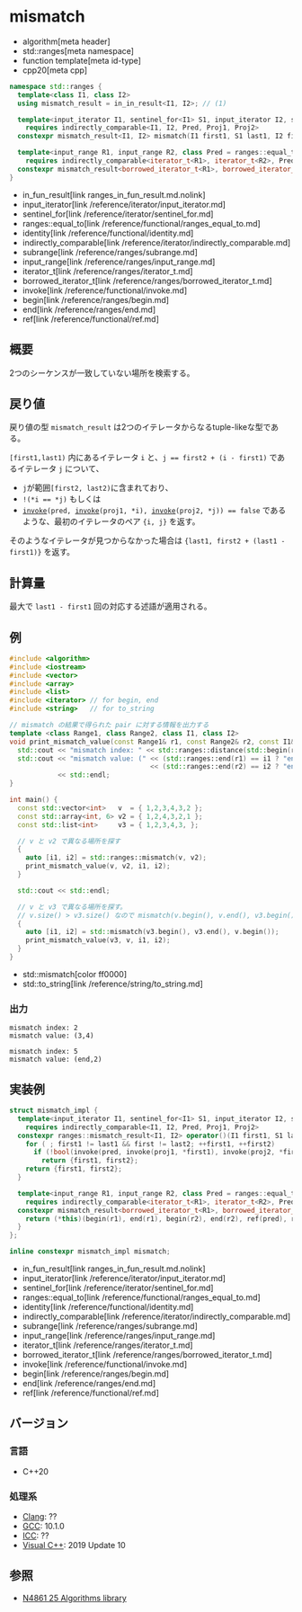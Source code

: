 # mismatch
* algorithm[meta header]
* std::ranges[meta namespace]
* function template[meta id-type]
* cpp20[meta cpp]

```cpp
namespace std::ranges {
  template<class I1, class I2>
  using mismatch_result = in_in_result<I1, I2>; // (1)

  template<input_iterator I1, sentinel_for<I1> S1, input_iterator I2, sentinel_for<I2> S2, class Pred = ranges::equal_to, class Proj1 = identity, class Proj2 = identity>
    requires indirectly_comparable<I1, I2, Pred, Proj1, Proj2>
  constexpr mismatch_result<I1, I2> mismatch(I1 first1, S1 last1, I2 first2, S2 last2, Pred pred = {}, Proj1 proj1 = {}, Proj2 proj2 = {});                      // (2)

  template<input_range R1, input_range R2, class Pred = ranges::equal_to, class Proj1 = identity, class Proj2 = identity>
    requires indirectly_comparable<iterator_t<R1>, iterator_t<R2>, Pred, Proj1, Proj2>
  constexpr mismatch_result<borrowed_iterator_t<R1>, borrowed_iterator_t<R2>> mismatch(R1&& r1, R2&& r2, Pred pred = {}, Proj1 proj1 = {}, Proj2 proj2 = {});    // (3)
}
```
* in_fun_result[link ranges_in_fun_result.md.nolink]
* input_iterator[link /reference/iterator/input_iterator.md]
* sentinel_for[link /reference/iterator/sentinel_for.md]
* ranges::equal_to[link /reference/functional/ranges_equal_to.md]
* identity[link /reference/functional/identity.md]
* indirectly_comparable[link /reference/iterator/indirectly_comparable.md]
* subrange[link /reference/ranges/subrange.md]
* input_range[link /reference/ranges/input_range.md]
* iterator_t[link /reference/ranges/iterator_t.md]
* borrowed_iterator_t[link /reference/ranges/borrowed_iterator_t.md]
* invoke[link /reference/functional/invoke.md]
* begin[link /reference/ranges/begin.md]
* end[link /reference/ranges/end.md]
* ref[link /reference/functional/ref.md]


## 概要
2つのシーケンスが一致していない場所を検索する。

## 戻り値
戻り値の型 `mismatch_result` は2つのイテレータからなるtuple-likeな型である。

`[first1,last1)` 内にあるイテレータ `i` と、`j == first2 + (i - first1)` であるイテレータ `j` について、

- `j`が範囲`[first2, last2)`に含まれており、
- `!(*i == *j)` もしくは
- [`invoke`](/reference/functional/invoke.md)`(pred, `[`invoke`](/reference/functional/invoke.md)`(proj1, *i), `[`invoke`](/reference/functional/invoke.md)`(proj2, *j)) == false` であるような、最初のイテレータのペア `{i, j}` を返す。

そのようなイテレータが見つからなかった場合は `{last1, first2 + (last1 - first1)}` を返す。

## 計算量
最大で `last1 - first1` 回の対応する述語が適用される。


## 例
```cpp example
#include <algorithm>
#include <iostream>
#include <vector>
#include <array>
#include <list>
#include <iterator> // for begin, end
#include <string>   // for to_string

// mismatch の結果で得られた pair に対する情報を出力する
template <class Range1, class Range2, class I1, class I2>
void print_mismatch_value(const Range1& r1, const Range2& r2, const I1& i1, const I2& i2) {
  std::cout << "mismatch index: " << std::ranges::distance(std::begin(r1), i1) << std::endl;
  std::cout << "mismatch value: (" << (std::ranges::end(r1) == i1 ? "end" : std::to_string(*i1)) << ","
                                   << (std::ranges::end(r2) == i2 ? "end" : std::to_string(*i2)) << ")"
            << std::endl;
}

int main() {
  const std::vector<int>   v  = { 1,2,3,4,3,2 };
  const std::array<int, 6> v2 = { 1,2,4,3,2,1 };
  const std::list<int>     v3 = { 1,2,3,4,3, };

  // v と v2 で異なる場所を探す
  {
    auto [i1, i2] = std::ranges::mismatch(v, v2);
    print_mismatch_value(v, v2, i1, i2);
  }

  std::cout << std::endl;

  // v と v3 で異なる場所を探す。
  // v.size() > v3.size() なので mismatch(v.begin(), v.end(), v3.begin()) とやってはいけない。
  {
    auto [i1, i2] = std::mismatch(v3.begin(), v3.end(), v.begin());
    print_mismatch_value(v3, v, i1, i2);
  }
}
```
* std::mismatch[color ff0000]
* std::to_string[link /reference/string/to_string.md]

### 出力
```
mismatch index: 2
mismatch value: (3,4)

mismatch index: 5
mismatch value: (end,2)
```


## 実装例
```cpp
struct mismatch_impl {
  template<input_iterator I1, sentinel_for<I1> S1, input_iterator I2, sentinel_for<I2> S2, class Pred = ranges::equal_to, class Proj1 = identity, class Proj2 = identity>
    requires indirectly_comparable<I1, I2, Pred, Proj1, Proj2>
  constexpr ranges::mismatch_result<I1, I2> operator()(I1 first1, S1 last1, I2 first2, S2 last2, Pred pred = {}, Proj1 proj1 = {}, Proj2 proj2 = {}) const {
    for ( ; first1 != last1 && first != last2; ++first1, ++first2)
      if (!bool(invoke(pred, invoke(proj1, *first1), invoke(proj2, *first2))))
        return {first1, first2};
    return {first1, first2};
  }

  template<input_range R1, input_range R2, class Pred = ranges::equal_to, class Proj1 = identity, class Proj2 = identity>
    requires indirectly_comparable<iterator_t<R1>, iterator_t<R2>, Pred, Proj1, Proj2>
  constexpr mismatch_result<borrowed_iterator_t<R1>, borrowed_iterator_t<R2>> operator()(R1&& r1, R2&& r2, Pred pred = {}, Proj1 proj1 = {}, Proj2 proj2 = {}) const {
    return (*this)(begin(r1), end(r1), begin(r2), end(r2), ref(pred), ref(proj1), ref(proj2));
  }
};

inline constexpr mismatch_impl mismatch;
```
* in_fun_result[link ranges_in_fun_result.md.nolink]
* input_iterator[link /reference/iterator/input_iterator.md]
* sentinel_for[link /reference/iterator/sentinel_for.md]
* ranges::equal_to[link /reference/functional/ranges_equal_to.md]
* identity[link /reference/functional/identity.md]
* indirectly_comparable[link /reference/iterator/indirectly_comparable.md]
* subrange[link /reference/ranges/subrange.md]
* input_range[link /reference/ranges/input_range.md]
* iterator_t[link /reference/ranges/iterator_t.md]
* borrowed_iterator_t[link /reference/ranges/borrowed_iterator_t.md]
* invoke[link /reference/functional/invoke.md]
* begin[link /reference/ranges/begin.md]
* end[link /reference/ranges/end.md]
* ref[link /reference/functional/ref.md]

## バージョン
### 言語
- C++20

### 処理系
- [Clang](/implementation.md#clang): ??
- [GCC](/implementation.md#gcc): 10.1.0
- [ICC](/implementation.md#icc): ??
- [Visual C++](/implementation.md#visual_cpp): 2019 Update 10


## 参照
- [N4861 25 Algorithms library](https://timsong-cpp.github.io/cppwp/n4861/algorithms)
